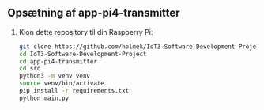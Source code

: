 ## Opsætning af app-pi4-transmitter

1. Klon dette repository til din Raspberry Pi:
   ```bash
   git clone https://github.com/holmek/IoT3-Software-Development-Project.git
   cd IoT3-Software-Development-Project
   cd app-pi4-transmitter
   cd src
   python3 -m venv venv
   source venv/bin/activate
   pip install -r requirements.txt
   python main.py
